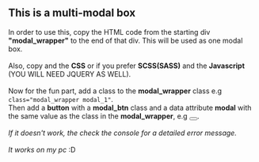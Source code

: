 <h2>This is a multi-modal box</h2>

In order to use this, copy the HTML code from the starting div <strong>"modal_wrapper"</strong> to the end of that div. This will be used as one modal box.
<br>
<br>
Also, copy and the <strong>CSS</strong> or if you prefer <strong>SCSS(SASS)</strong> and the <strong>Javascript</strong> (YOU WILL NEED JQUERY AS WELL).
<br>
<br>
Now for the fun part, add a class to the <strong>modal_wrapper</strong> class e.g <code>class="modal_wrapper modal_1"</code>.
<br>
Then add a <strong>button</strong> with a <strong>modal_btn</strong> class and a data attribute <strong>modal</strong> with the same value as the class in the <strong>modal_wrapper</strong>, e.g <code><button class="modal_btn" data-modal="modal_1"></button></code>.
<br>
<br>
<em>If it doesn't work, the check the console for a detailed error message.</em>
<br>
<br>
<em>It works on my pc</em> :D
